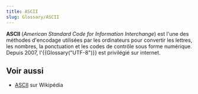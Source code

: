```yaml
---
title: ASCII
slug: Glossary/ASCII
---
```


**ASCII** (_American Standard Code for Information Interchange_) est l'une des méthodes d'encodage utilisées par les ordinateurs pour convertir les lettres, les nombres, la ponctuation et les codes de contrôle sous forme numérique. Depuis 2007, l'{{Glossary("UTF-8")}} est privilégié sur internet.

## Voir aussi

- [ASCII](https://fr.wikipedia.org/wiki/American_Standard_Code_for_Information_Interchange) sur Wikipédia
